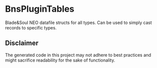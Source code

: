 # BnsPluginTables
Blade&Soul NEO datafile structs for all types. Can be used to simply cast records to specific types.

## Disclaimer
The generated code in this project may not adhere to best practices and might sacrifice readability for the sake of functionality.
